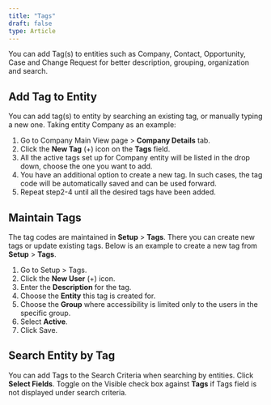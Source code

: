 ```yaml
---
title: "Tags"
draft: false
type: Article
---
```



You can add Tag(s) to entities such as Company, Contact, Opportunity, Case and Change Request for better description, grouping, organization and search.

## Add Tag to Entity 
You can add tag(s) to entity by searching an existing tag, or manually typing a new one. Taking entity Company as an example:
1.	Go to Company Main View page > **Company Details** tab. 
2.	Click the **New Tag** (+) icon on the **Tags** field. 
3.	All the active tags set up for Company entity will be listed in the drop down, choose the one you want to add. 
4.	You have an additional option to create a new tag. In such cases, the tag code will be automatically saved and can be used forward.
5.	Repeat step2-4 until all the desired tags have been added. 
## Maintain Tags
The tag codes are maintained in **Setup** > **Tags**. There you can create new tags or update existing tags. 
Below is an example to create a new tag from **Setup** > **Tags**.  
1.	Go to Setup > Tags. 
2.	Click the **New User** (+) icon. 
3.	Enter the **Description** for the tag. 
4.	Choose the **Entity** this tag is created for. 
5.	Choose the **Group** where accessibility is limited only to the users in the specific group.
6.	Select **Active**.
7.	Click Save. 
## Search Entity by Tag 
You can add Tags to the Search Criteria when searching by entities. Click **Select Fields**.
Toggle on the Visible check box against **Tags** if Tags field is not displayed under search criteria.
